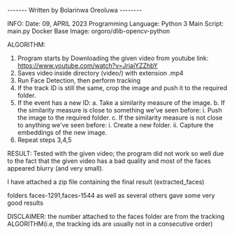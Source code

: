 ------- Written by Bolarinwa Oreoluwa --------

INFO:
Date: 09, APRIL 2023
Programming Language: Python 3
Main Script: main.py
Docker Base Image: orgoro/dlib-opencv-python

ALGORITHM:
1. Program starts by Downloading the given video from youtube link: 
https://www.youtube.com/watch?v=JriaiYZZhbY
2. Saves video inside directory (video/) with extension .mp4
3. Run Face Detection, then perform tracking
4. If the track ID is still the same, crop the image and push it to the required folder.
5. If the event has a new ID:
    a. Take a similarity measure of the image.
    b. If the similarity measure is close to something we've seen before:
    i. Push the image to the required folder.
    c. If the similarity measure is not close to anything we've seen before:
        i. Create a new folder.
        ii. Capture the embeddings of the new image.
6. Repeat steps 3,4,5

RESULT:
Tested with the given video; the program did not work so well due to the fact that the given video has a bad quality and most 
of the faces appeared blurry (and very small). 


I have attached a zip file containing the final result (extracted_faces)

folders faces-1291,faces-1544 as well as several others gave some very good results

DISCLAIMER:
the number attached to the faces folder are from the tracking ALGORITHM(i.e, the tracking ids are usually not in a consecutive order)
